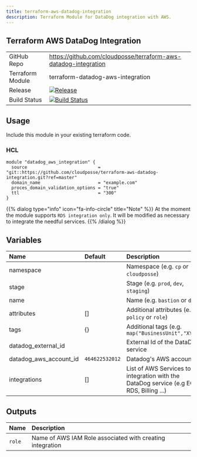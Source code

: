 ```yaml
---
title: terraform-aws-datadog-integration
description: Terraform Module for DataDog integration with AWS.
---
```


## Terraform AWS DataDog Integration

|                  |                                                                                                                                                                                |
|:-----------------|:-------------------------------------------------------------------------------------------------------------------------------------------------------------------------------|
| GitHub Repo      | <https://github.com/cloudposse/terraform-aws-datadog-integration>                                                                                                              |
| Terraform Module | terraform-datadog-aws-integration                                                                                                                                              |
| Release          | [![Release](https://img.shields.io/github/release/cloudposse/terraform-aws-datadog-integration.svg)](https://github.com/cloudposse/terraform-aws-datadog-integration/releases) |
| Build Status     | [![Build Status](https://travis-ci.org/cloudposse/terraform-datadog-aws-integration.svg?branch=master)](https://travis-ci.org/cloudposse/terraform-datadog-aws-integration)    |

## Usage

Include this module in your existing terraform code.

### HCL

```hcl
module "datadog_aws_integration" {
  source                           = "git::https://github.com/cloudposse/terraform-aws-datadog-integration.git?ref=master"
  domain_name                      = "example.com"
  proces_domain_validation_options = "true"
  ttl                              = "300"
}
```

{{% dialog type="info" icon="fa-info-circle" title="Note" %}}
At the moment the module supports `RDS integration only`. It will be modified as necessary to integrate the needful services.
{{% /dialog %}}

## Variables

| Name                   | Default        | Description                                                                              |
|:-----------------------|:---------------|:-----------------------------------------------------------------------------------------|
| namespace              |                | Namespace (e.g. `cp` or `cloudposse`)                                                    |
| stage                  |                | Stage (e.g. `prod`, `dev`, `staging`)                                                    |
| name                   |                | Name (e.g. `bastion` or `db`)                                                            |
| attributes             | []             | Additional attributes (e.g. `policy` or `role`)                                          |
| tags                   | {}             | Additional tags (e.g. `map("BusinessUnit","XYZ")`                                        |
| datadog_external_id    |                | External Id of the DataDog service                                                       |
| datadog_aws_account_id | `464622532012` | Datadog's AWS account ID                                                                 |
| integrations           | []             | List of AWS Services to integration with the DataDog service (e.g EC2, RDS, Billing ...) |

## Outputs

| Name   | Description                                               |
|:-------|:----------------------------------------------------------|
| `role` | Name of AWS IAM Role associated with creating integration |
